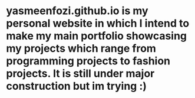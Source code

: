# yasmeenfozi.github.io is my personal website in which I intend to make my main portfolio showcasing my projects which range from programming projects to fashion projects. It is still under major construction but im trying :) 
